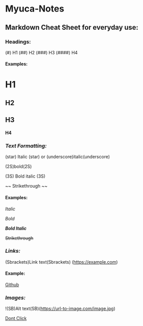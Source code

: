 # Myuca-Notes

## Markdown Cheat Sheet for everyday use:

### Headings:

(#) H1
(##) H2
(###) H3
(####) H4

#### Examples:
# H1
## H2
## H3
#### H4

### ***Text Formatting:***

(star) Italic (star) or (underscore)italic(underscore)

(2S)bold(2S)

(3S) Bold italic (3S)

~~ Strikethrough ~~ 

#### Examples:

*Italic*

*Bold*

***Bold Italic***

~~Strikethrough~~

### ***Links:***

(Sbrackets)Link text(Sbrackets) (https://example.com)

#### Example:
[Github](https://github.com)

### ***Images:***

!(SB)Alt text(SB)(https://url-to-image.com/image.jpg)

[Dont Click](https://www.google.com/url?sa=i&url=https%3A%2F%2Fwww.businessinsider.com%2Fnever-gonna-give-you-up-rick-astley-remastered-4k-roll-2021-2&psig=AOvVaw0Rb8MYTFlfn2Orm3qHHQaA&ust=1758808631859000&source=images&cd=vfe&opi=89978449&ved=0CBYQjRxqFwoTCMCW3vDG8Y8DFQAAAAAdAAAAABAE)




